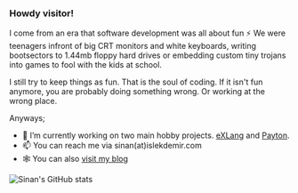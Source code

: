 ### Howdy visitor!


I come from an era that software development was all about fun ⚡ We were teenagers infront of big CRT monitors and white keyboards, writing bootsectors to 1.44mb floppy hard drives or embedding custom tiny trojans into games to fool with the kids at school. 

I still try to keep things as fun. That is the soul of coding. If it isn't fun anymore, you are probably doing something wrong. Or working at the wrong place. 

Anyways;

- 🔭 I’m currently working on two main hobby projects. [eXLang](https://github.com/sinanislekdemir/exlang) and [Payton](https://github.com/sinanislekdemir/payton).
- 📫 You can reach me via sinan(at)islekdemir.com
- 🕸️ You can also [visit my blog](https://www.islekdemir.com/)


![Sinan's GitHub stats](https://github-readme-stats.vercel.app/api/top-langs/?username=sinanislekdemir&theme=gruvbox)
